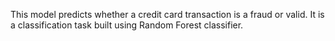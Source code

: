 This model predicts whether a credit card transaction is a fraud or valid. It is a classification task built using Random Forest classifier.
